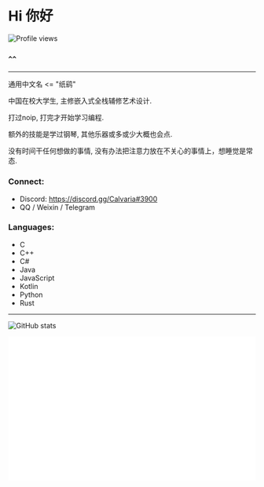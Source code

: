 # Hi 你好

![Profile views](https://komarev.com/ghpvc/?username=calvariaa&label=Profile%20views&color=0e75b6&style=flat)

### `^^`

------

通用中文名 <= "纸鹞"

中国在校大学生, 主修嵌入式全栈辅修艺术设计. 

打过noip, 打完才开始学习编程. 

额外的技能是学过钢琴, 其他乐器或多或少大概也会点. 

没有时间干任何想做的事情, 没有办法把注意力放在不关心的事情上，想睡觉是常态. 

### Connect:
- Discord: <https://discord.gg/Calvaria#3900>
- QQ / Weixin / Telegram

### Languages:
- C
- C++
- C#
- Java
- JavaScript
- Kotlin
- Python
- Rust

------

![GitHub stats](https://github-readme-stats.vercel.app/api?username=calvariaa&show_icons=true&title_color=fff&icon_color=79ff97&text_color=9f9f9f&bg_color=0D1117&count_private=true)

![Languages](https://raw.githubusercontent.com/Calvariaa/github-stats/master/generated/languages.svg#gh-dark-mode-only)
